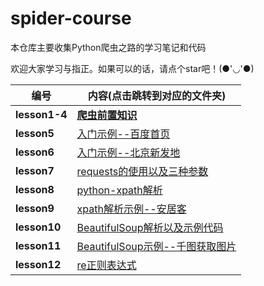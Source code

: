 # spider-course
本仓库主要收集Python爬虫之路的学习笔记和代码

欢迎大家学习与指正。如果可以的话，请点个star吧！(●'◡'●)


| 编号          | 内容(点击跳转到对应的文件夹)                  |
| ------------- | --------------------------------------------- |
| **lesson1-4** | **[爬虫前置知识](./lesson1-4)**               |
| **lesson5**   | [入门示例--百度首页](./lesson5)               |
| **lesson6**   | [入门示例--北京新发地](./lesson6)             |
| **lesson7**   | [requests的使用以及三种参数](./lesson7)       |
| **lesson8**   | [python-xpath解析](./lesson8)                 |
| **lesson9**   | [xpath解析示例--安居客](./lesson9)            |
| **lesson10**  | [BeautifulSoup解析以及示例代码](./lesson10)   |
| **lesson11**  | [BeautifulSoup示例--千图获取图片](./lesson11) |
| **lesson12**  | [re正则表达式](./lesson12)                    |

